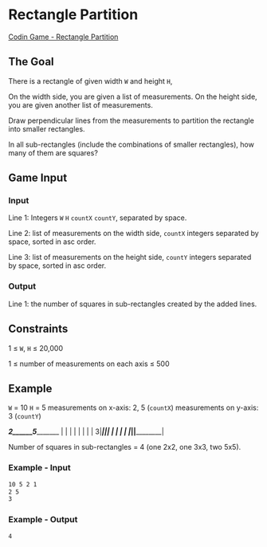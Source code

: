 # Rectangle Partition

[Codin Game - Rectangle Partition](https://www.codingame.com/training/easy/rectangle-partition)

## The Goal

There is a rectangle of given width `W` and height `H`,

On the width side, you are given a list of measurements.
On the height side, you are given another list of measurements.

Draw perpendicular lines from the measurements to partition the rectangle into smaller rectangles.

In all sub-rectangles (include the combinations of smaller rectangles), how many of them are squares?

## Game Input

### Input

Line 1: Integers `W` `H` `countX` `countY`, separated by space.

Line 2: list of measurements on the width side, `countX` integers separated by space, sorted in asc order.

Line 3: list of measurements on the height side, `countY` integers separated by space, sorted in asc order.

### Output

Line 1: the number of squares in sub-rectangles created by the added lines.

## Constraints

1 ≤ `W`, `H` ≤ 20,000

1 ≤ number of measurements on each axis ≤ 500

## Example

`W` = 10
`H` = 5
measurements on x-axis: 2, 5 (`countX`)
measurements on y-axis: 3 (`countY`)

   ___2______5__________ 
  |   |      |          |
  |   |      |          |
 3|___|______|__________|
  |   |      |          |
  |___|______|__________|

Number of squares in sub-rectangles = 4 (one 2x2, one 3x3, two 5x5).

### Example - Input

```sh
10 5 2 1
2 5
3
```

### Example - Output

```sh
4
```
